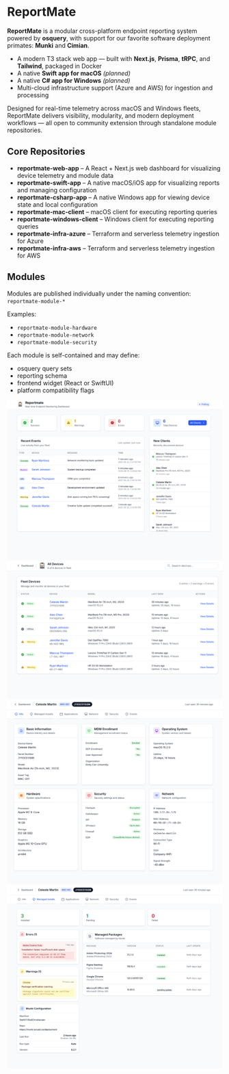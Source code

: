 # ReportMate

**ReportMate** is a modular cross-platform endpoint reporting system powered by **osquery**, with support for our favorite software deployment primates: **Munki** and **Cimian**.

- A modern T3 stack web app — built with **Next.js**, **Prisma**, **tRPC**, and **Tailwind**, packaged in Docker  
- A native **Swift app for macOS** *(planned)*  
- A native **C# app for Windows** *(planned)*  
- Multi-cloud infrastructure support (Azure and AWS) for ingestion and processing  

Designed for real-time telemetry across macOS and Windows fleets, ReportMate delivers visibility, modularity, and modern deployment workflows — all open to community extension through standalone module repositories.

## Core Repositories

- **reportmate-web-app** – A React + Next.js web dashboard for visualizing device telemetry and module data  
- **reportmate-swift-app** – A native macOS/iOS app for visualizing reports and managing configuration  
- **reportmate-csharp-app** – A native Windows app for viewing device state and local configuration  
- **reportmate-mac-client** – macOS client for executing reporting queries  
- **reportmate-windows-client** – Windows client for executing reporting queries  
- **reportmate-infra-azure** – Terraform and serverless telemetry ingestion for Azure  
- **reportmate-infra-aws** – Terraform and serverless telemetry ingestion for AWS  

## Modules

Modules are published individually under the naming convention: `reportmate-module-*`

Examples:

- `reportmate-module-hardware`  
- `reportmate-module-network`  
- `reportmate-module-security`  

Each module is self-contained and may define:

- osquery query sets  
- reporting schema  
- frontend widget (React or SwiftUI)  
- platform compatibility flags

![Dashboard](https://github.com/reportmate/.github/blob/442e3a85657a92bd24821f00474216c854cfa96a/reportmate_dashboard.png)  
![Devices](https://github.com/reportmate/.github/blob/442e3a85657a92bd24821f00474216c854cfa96a/reportmate_devices.png)  
![Device Detail](https://github.com/reportmate/.github/blob/442e3a85657a92bd24821f00474216c854cfa96a/reportmate_device.png)  
![Managed Installs](https://github.com/reportmate/.github/blob/442e3a85657a92bd24821f00474216c854cfa96a/reportmate_installs.png)
